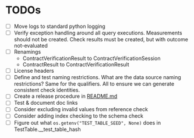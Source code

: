 # TODOs

* [ ] Move logs to standard python logging
* [ ] Verify exception handling around all query executions. Measurements should not be created.  Check results must be created, but with outcome not-evaluated
* [ ] Renamings 
  * ContractVerificationResult to ContractVerificationSession
  * ContractResult to ContractVerificationResult
* [ ] License headers
* [ ] Define and test naming restrictions. What are the data source naming restrictions?  Same for the qualifiers.  All to ensure we can generate consistent check identities.
* [ ] Create a release procedure in [README.md](README.md#creating-a-new-release)
* [ ] Test & document doc links
* [ ] Consider excluding invalid values from reference check
* [ ] Consider adding index checking to the schema check
* [ ] Figure out what `os.getenv("TEST_TABLE_SEED", None)` does in TestTable.__test_table_hash
